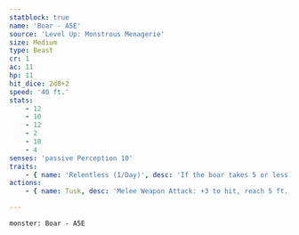 ```yaml
---
statblock: true
name: 'Boar - A5E'
source: 'Level Up: Monstrous Menagerie'
size: Medium
type: Beast
cr: 1
ac: 11
hp: 11
hit_dice: 2d8+2
speed: '40 ft.'
stats:
    - 12
    - 10
    - 12
    - 2
    - 10
    - 4
senses: 'passive Perception 10'
traits:
    - { name: 'Relentless (1/Day)', desc: 'If the boar takes 5 or less damage that would reduce it to 0 hit points, it is instead reduced to 1 hit point.' }
actions:
    - { name: Tusk, desc: 'Melee Weapon Attack: +3 to hit, reach 5 ft., one target. Hit: 4 (1d6+1) slashing damage. If the boar moves at least 20 feet straight towards the target before the attack, the attack deals an extra 3 (1d6) slashing damage and the target makes a DC 11 Strength saving throw, falling prone on a failure.' }

---
```

```statblock
monster: Boar - A5E
```
